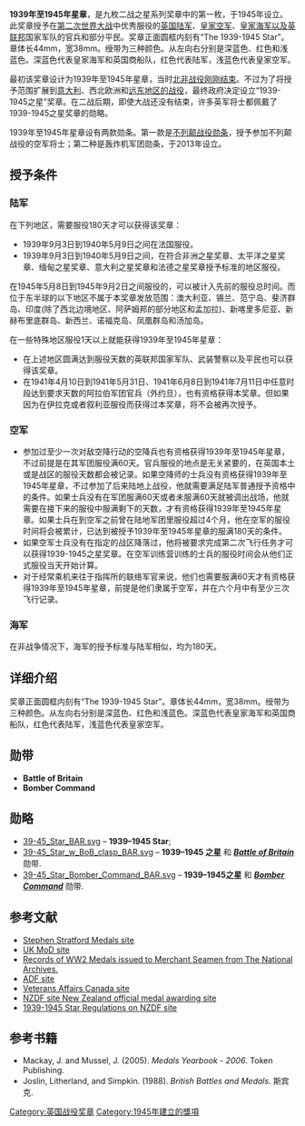 **1939年至1945年星章**，是九枚二战之星系列奖章中的第一枚，于1945年设立。此奖章授予在[第二次世界大战](../Page/第二次世界大战.md "wikilink")中优秀服役的[英国陆军](https://zh.wikipedia.org/wiki/英国陆军 "wikilink")、[皇家空军](https://zh.wikipedia.org/wiki/皇家空军 "wikilink")、[皇家海军以及](https://zh.wikipedia.org/wiki/皇家海军 "wikilink")[英联邦](../Page/英联邦.md "wikilink")国家军队的官兵和部分平民。奖章正面圆框内刻有“The
1939-1945
Star”。章体长44mm，宽38mm。绶带为三种颜色。从左向右分别是深蓝色、红色和浅蓝色。深蓝色代表皇家海军和英国商船队，红色代表陆军，浅蓝色代表皇家空军。

最初该奖章设计为1939年至1945年星章，当时[北非战役刚刚结束](https://zh.wikipedia.org/wiki/北非战役 "wikilink")。不过为了将授予范围扩展到[意大利](../Page/意大利.md "wikilink")、西北欧洲和[远东地区的战役](https://zh.wikipedia.org/wiki/远东地区 "wikilink")，最终政府决定设立“1939-1945之星”奖章。在二战后期，即使大战还没有结束，许多英军将士都佩戴了1939-1945之星奖章的勋略。

1939年至1945年星章设有两款勋条。第一款是[不列颠战役勋条](https://zh.wikipedia.org/wiki/不列颠战役 "wikilink")，授予参加不列颠战役的空军将士；第二种是轰炸机军团勋条，于2013年设立。

## 授予条件

### 陆军

在下列地区，需要服役180天才可以获得该奖章：

  - 1939年9月3日到1940年5月9日之间在法国服役。
  - 1939年9月3日到1940年5月9日之间，在符合非洲之星奖章、太平洋之星奖章、缅甸之星奖章、意大利之星奖章和法德之星奖章授予标准的地区服役。

在1945年5月8日到1945年9月2日之间服役的，可以被计入先前的服役总时间。而位于东半球的以下地区不属于本奖章发放范围：澳大利亚、锡兰、范宁岛、斐济群岛、印度(除了西北边境地区、阿萨姆邦的部分地区和孟加拉)、新喀里多尼亚、新赫布里底群岛、新西兰、诺福克岛、凤凰群岛和汤加岛。

在一些特殊地区服役1天以上就能获得1939年至1945年星章：

  - 在上述地区圆满达到服役天数的英联邦国家军队、武装警察以及平民也可以获得该奖章。
  - 在1941年4月10日到1941年5月31日、1941年6月8日到1941年7月11日中任意时段达到要求天数的阿拉伯军团官兵（外约旦），也有资格获得本奖章。但如果因为在伊拉克或者叙利亚服役而获得过本奖章，将不会被再次授予。

### 空军

  - 参加过至少一次对敌空降行动的空降兵也有资格获得1939年至1945年星章，不过前提是在其军团服役满60天。官兵服役的地点是无关紧要的，在英国本土或是战区的服役天数都会被记录。如果空降师的士兵没有资格获得1939年至1945年星章，不过参加了后来陆地上战役，他就需要满足陆军普通授予资格中的条件。如果士兵没有在军团服满60天或者未服满60天就被调出战场，他就需要在接下来的服役中服满剩下的天数，才有资格获得1939年至1945年星章。如果士兵在到空军之前曾在陆地军团里服役超过4个月，他在空军的服役时间将会被累计，已达到被授予1939年至1945年星章的服满180天的条件。
  - 如果空军士兵没有在指定的战区降落过，他将被要求完成第二次飞行任务才可以获得1939-1945之星奖章。在空军训练营训练的士兵的服役时间会从他们正式服役当天开始计算。
  - 对于经常乘机来往于指挥所的联络军官来说，他们也需要服满60天才有资格获得1939年至1945年星章，前提是他们隶属于空军，并在六个月中有至少三次飞行记录。

### 海军

在非战争情况下，海军的授予标准与陆军相似，均为180天。

## 详细介绍

奖章正面圆框内刻有“The 1939-1945
Star”。章体长44mm，宽38mm。绶带为三种颜色。从左向右分别是深蓝色、红色和浅蓝色。深蓝色代表皇家海军和英国商船队，红色代表陆军，浅蓝色代表皇家空军。

## 勋带

  - **Battle of Britain**
  - **Bomber Command**

## 勋略

  - [39-45_Star_BAR.svg](https://zh.wikipedia.org/wiki/File:39-45_Star_BAR.svg "fig:39-45_Star_BAR.svg")
    – **1939–1945 Star**;
  - [39-45_Star_w_BoB_clasp_BAR.svg](https://zh.wikipedia.org/wiki/File:39-45_Star_w_BoB_clasp_BAR.svg "fig:39-45_Star_w_BoB_clasp_BAR.svg")
    – **1939–1945 之星** 和 ***[Battle of
    Britain](https://zh.wikipedia.org/wiki/Battle_of_Britain "wikilink")***
    勋带.
  - [39-45_Star_Bomber_Command_BAR.svg](https://zh.wikipedia.org/wiki/File:39-45_Star_Bomber_Command_BAR.svg "fig:39-45_Star_Bomber_Command_BAR.svg")
    – **1939–1945之星** 和 ***[Bomber
    Command](https://zh.wikipedia.org/wiki/RAF_Bomber_Command "wikilink")***
    勋带.

## 参考文献

  - [Stephen Stratford Medals
    site](https://web.archive.org/web/20160427175101/http://www.stephen-stratford.co.uk/wwii_medals.htm)
  - [UK MoD
    site](http://www.mod.uk/DefenceInternet/DefenceFor/Veterans/Medals/19391945Star.htm)
  - [Records of WW2 Medals issued to Merchant Seamen from The National
    Archives.](http://www.nationalarchives.gov.uk/documentsonline/seamens-medals.asp)
  - [ADF
    site](https://web.archive.org/web/20160305015023/http://www.defence.gov.au/medals/Content/%20040%20Campaign%20Medals/%20100%20World%20War%20II/%20010%201939-1945%20Star/)
  - [Veterans Affairs Canada
    site](http://www.vac-acc.gc.ca/remembers/sub.cfm?source=collections/cmdp/mainmenu/group04/45star)
  - [NZDF site New Zealand official medal awarding
    site](https://web.archive.org/web/20070615113335/http://medals.nzdf.mil.nz/category/h/h9.html)
  - [1939-1945 Star Regulations on NZDF
    site](https://web.archive.org/web/20160303170018/http://medals.nzdf.mil.nz/warrants/h9-reg.html)

## 参考书籍

  - Mackay, J. and Mussel, J. (2005). *Medals Yearbook - 2006*. Token
    Publishing.
  - Joslin, Litherland, and Simpkin. (1988). *British Battles and
    Medals*. 斯宾克.

[Category:英国战役奖章](https://zh.wikipedia.org/wiki/Category:英国战役奖章 "wikilink")
[Category:1945年建立的獎項](https://zh.wikipedia.org/wiki/Category:1945年建立的獎項 "wikilink")